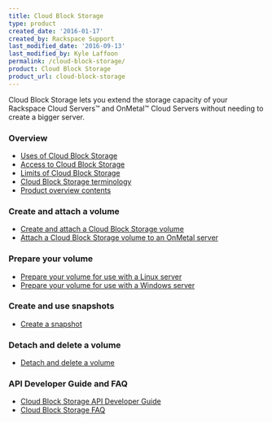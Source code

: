 ```yaml
---
title: Cloud Block Storage
type: product
created_date: '2016-01-17'
created_by: Rackspace Support
last_modified_date: '2016-09-13'
last_modified_by: Kyle Laffoon
permalink: /cloud-block-storage/
product: Cloud Block Storage
product_url: cloud-block-storage
---
```


Cloud Block Storage lets you extend the storage capacity of your Rackspace Cloud
Servers&trade; and OnMetal&trade; Cloud Servers without needing to create a
bigger server.

###  Overview

- [Uses of Cloud Block Storage](/support/how-to/cloud-block-storage-overview#uses-of-cbs)
- [Access to Cloud Block Storage](/support/how-to/cloud-block-storage-overview#access-cbs)
- [Limits of Cloud Block Storage](/support/how-to/cloud-block-storage-overview#limits-of-cbs)
- [Cloud Block Storage terminology](/support/how-to/cloud-block-storage-overview#cbs-terminology)
- [Product overview contents](/support/how-to/cloud-block-storage-overview#cbs-gs-toc)

###  Create and attach a volume

- [Create and attach a Cloud Block Storage volume](/support/how-to/create-and-attach-a-cloud-block-storage-volume)
- [Attach a Cloud Block Storage volume to an OnMetal server](/support/how-to/attach-a-cloud-block-storage-volume-to-an-onmetal-server#attach-volume-to-an-onmetal-server)

###  Prepare your volume

- [Prepare your volume for use with a Linux server](/support/how-to/prepare-your-cloud-block-storage-volume#prepare_linux)
- [Prepare your volume for use with a Windows server](/support/how-to/prepare-your-cloud-block-storage-volume#prepare_windows)

###  Create and use snapshots

- [Create a snapshot](/support/how-to/create-and-use-cloud-block-storage-snapshots)

###  Detach and delete a volume

- [Detach and delete a volume](/support/how-to/detach-and-delete-cloud-block-storage-volumes)

###  API Developer Guide and FAQ

- [Cloud Block Storage API Developer Guide](https://developer.rackspace.com/docs/cloud-block-storage/v1/developer-guide/)
- [Cloud Block Storage FAQ](/support/how-to/cloud-block-storage-faq/)
